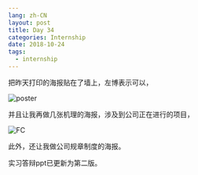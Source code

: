 ```yaml
---
lang: zh-CN
layout: post
title: Day 34
categories: Internship
date: 2018-10-24
tags:
  - internship
---
```


把昨天打印的海报贴在了墙上，左博表示可以，

![poster](https://ae01.alicdn.com/kf/HTB1U0YjTAvoK1RjSZFwq6AiCFXaG.jpg)

并且让我再做几张机理的海报，涉及到公司正在进行的项目，

![FC](https://ae01.alicdn.com/kf/HTB1oS_cTzTpK1RjSZKPq6y3UpXaP.jpg)

此外，还让我做公司规章制度的海报。

实习答辩ppt已更新为第二版。

